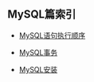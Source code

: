

## MySQL篇索引



*   [MySQL语句执行顺序](./SqlExecution)

*   [MySQL事务](./MySQLTransaction)

*   [MySQL安装](./MySQLInstall)